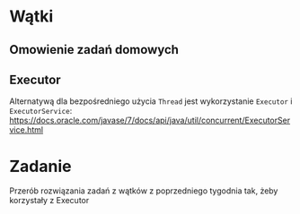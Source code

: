 # Wątki

## Omowienie zadań domowych

## Executor
Alternatywą dla bezpośredniego użycia `Thread` jest wykorzystanie `Executor` i `ExecutorService`:
https://docs.oracle.com/javase/7/docs/api/java/util/concurrent/ExecutorService.html


# Zadanie 
Przerób rozwiązania zadań z wątków z poprzedniego tygodnia tak, żeby korzystały z Executor


